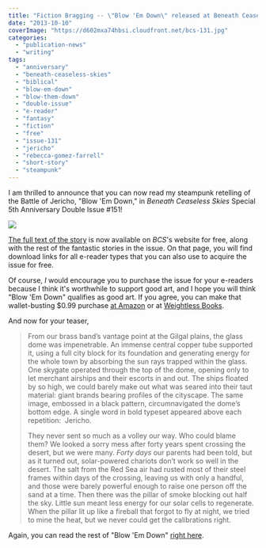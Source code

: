 ```yaml
---
title: "Fiction Bragging -- \"Blow 'Em Down\" released at Beneath Ceaseless Skies!"
date: "2013-10-10"
coverImage: "https://d602mxa74hbsi.cloudfront.net/bcs-131.jpg"
categories:
  - "publication-news"
  - "writing"
tags:
  - "anniversary"
  - "beneath-ceaseless-skies"
  - "biblical"
  - "blow-em-down"
  - "blow-them-down"
  - "double-issue"
  - "e-reader"
  - "fantasy"
  - "fiction"
  - "free"
  - "issue-131"
  - "jericho"
  - "rebecca-gomez-farrell"
  - "short-story"
  - "steampunk"
---
```


I am thrilled to announce that you can now read my steampunk retelling of the Battle of Jericho, "Blow 'Em Down," in _Beneath Ceaseless Skies_ Special 5th Anniversary Double Issue #151!

[![](https://d2ypg8o05lff0b.cloudfront.net/wp-content/uploads/sites/3/2013/10/36491-cover-200x266.jpg)](http://www.beneath-ceaseless-skies.com/stories/blow-em-down/ "Blow 'Em Down")

[The full text of the story](http://www.beneath-ceaseless-skies.com/stories/blow-em-down/ "Blow 'Em Down") is now available on _BCS_'s website for free, along with the rest of the fantastic stories in the issue. On that page, you will find download links for all e-reader types that you can also use to acquire the issue for free.

Of course, _I_ would encourage you to purchase the issue for your e-readers because I think it's worthwhile to support good art, and I hope you will think "Blow 'Em Down" qualifies as good art. If you agree, you can make that wallet-busting $0.99 purchase [at Amazon](http://www.amazon.com/Beneath-Ceaseless-Anniversary-Double-Issue-ebook/dp/B00FDUE076/ "BCS 131 Amazon Buy Link") or at [Weightless Books](http://weightlessbooks.com/genre/fiction/beneath-ceaseless-skies-issue-131/ "Weightless Books Buy Link").

And now for your teaser,

> From our brass band’s vantage point at the Gilgal plains, the glass dome was impenetrable. An immense central copper tube supported it, using a full city block for its foundation and generating energy for the whole town by absorbing the sun rays trapped within the glass. One skygate operated through the top of the dome, opening only to let merchant airships and their escorts in and out. The ships floated by so high, we could barely make out what was seared into their taut material: giant brands bearing profiles of the cityscape. The same image, embossed in a black pattern, circumnavigated the dome’s bottom edge. A single word in bold typeset appeared above each repetition:  Jericho.
>
> They never sent so much as a volley our way. Who could blame them? We looked a sorry mess after forty years spent crossing the desert, but we were many. _Forty days_ our parents had been told, but as it turned out, solar-powered chariots don’t work so well in the desert. The salt from the Red Sea air had rusted most of their steel frames within days of the crossing, leaving us with only a handful, and those were barely powerful enough to raise one person off the sand at a time. Then there was the pillar of smoke blocking out half the sky. Little sun meant less energy for our solar cells to regenerate. When the pillar lit up like a fireball that forgot to fly at night, we tried to mine the heat, but we never could get the calibrations right.

Again, you can read the rest of "Blow 'Em Down" [right here](http://www.beneath-ceaseless-skies.com/stories/blow-em-down/ "Blow 'Em Down").
